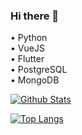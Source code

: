 ### Hi there 👋


• Python<br/>
• VueJS<br/>
• Flutter<br/>
• PostgreSQL<br/>
• MongoDB<br/>
<!--
**iAnd1710/iAnd1710** is a ✨ _special_ ✨ repository because its `README.md` (this file) appears on your GitHub profile.

Here are some ideas to get you started:

- 🔭 I’m currently working on ...
- 🌱 I’m currently learning ...
- 👯 I’m looking to collaborate on ...
- 🤔 I’m looking for help with ...
- 💬 Ask me about ...
- 📫 How to reach me: ...
- 😄 Pronouns: ...
- ⚡ Fun fact: ...
-->
[![Github Stats](https://github-readme-stats.vercel.app/api?username=iAnd1710&hide=stars,issues&show_icons=true&theme=dark&bg_color=0e0e0e&title_color=ff00e1&text_color=ffffff&icon_color=ff00e1&border_color=7e06a2)](https://github.com/iAnd1710)

[![Top Langs](https://github-readme-stats.vercel.app/api/top-langs/?username=iAnd1710&title_color=ff00e1&theme=dark&bg_color=0e0e0e&border_color=7e06a2)](https://github.com/iAnd1710)


